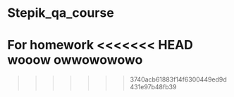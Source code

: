 # Stepik_qa_course
For homework
<<<<<<< HEAD
wooow owwowowowo
=======

>>>>>>> 3740acb61883f14f6300449ed9d431e97b48fb39
